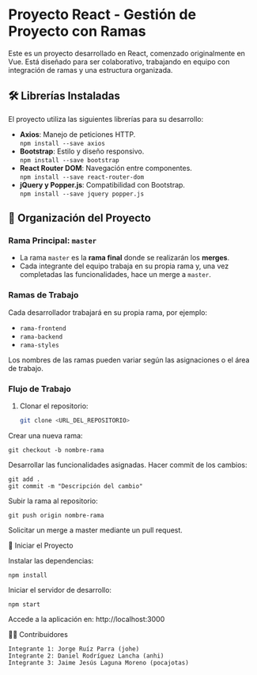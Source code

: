 # Proyecto React - Gestión de Proyecto con Ramas

Este es un proyecto desarrollado en React, comenzado originalmente en Vue. Está diseñado para ser colaborativo, trabajando en equipo con integración de ramas y una estructura organizada.

## 🛠 Librerías Instaladas

El proyecto utiliza las siguientes librerías para su desarrollo:

- **Axios**: Manejo de peticiones HTTP.  
  `npm install --save axios`
- **Bootstrap**: Estilo y diseño responsivo.  
  `npm install --save bootstrap`
- **React Router DOM**: Navegación entre componentes.  
  `npm install --save react-router-dom`
- **jQuery y Popper.js**: Compatibilidad con Bootstrap.  
  `npm install --save jquery popper.js`

## 📂 Organización del Proyecto

### Rama Principal: `master`
- La rama `master` es la **rama final** donde se realizarán los **merges**.
- Cada integrante del equipo trabaja en su propia rama y, una vez completadas las funcionalidades, hace un merge a `master`.

### Ramas de Trabajo
Cada desarrollador trabajará en su propia rama, por ejemplo:
- `rama-frontend`
- `rama-backend`
- `rama-styles`

Los nombres de las ramas pueden variar según las asignaciones o el área de trabajo.

### Flujo de Trabajo
1. Clonar el repositorio:
   ```bash
   git clone <URL_DEL_REPOSITORIO>

Crear una nueva rama:

    git checkout -b nombre-rama

Desarrollar las funcionalidades asignadas.
Hacer commit de los cambios:

    git add .
    git commit -m "Descripción del cambio"

Subir la rama al repositorio:

    git push origin nombre-rama

  Solicitar un merge a master mediante un pull request.

🚀 Iniciar el Proyecto

  Instalar las dependencias:

    npm install

Iniciar el servidor de desarrollo:

    npm start

Accede a la aplicación en: http://localhost:3000

🧑‍💻 Contribuidores

    Integrante 1: Jorge Ruíz Parra (johe)
    Integrante 2: Daniel Rodríguez Lancha (anhi)
    Integrante 3: Jaime Jesús Laguna Moreno (pocajotas)
